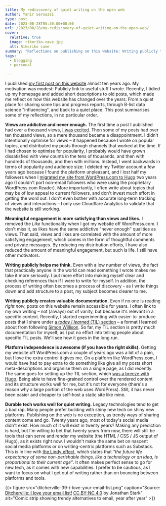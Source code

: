 ```yaml
---
title: My rediscovery of quiet writing on the open web
author: Yanir Seroussi
type: post
date: 2023-08-28T05:30:00+00:00
url: /2023/08/28/my-rediscovery-of-quiet-writing-on-the-open-web/
cover:
  relative: true
  image: rikoriko-cave.jpg
  alt: Rikoriko cave
summary: "Reflections on publishing on this website: Writing publicly to share thoughts and documentation beats chasing views and likes."
tags:
  - blogging
  - personal

---
```


I published [my first post on this website](https://yanirseroussi.com/2014/01/19/kaggle-beginner-tips/) almost ten years ago. My motivation was modest: Publicly link to useful stuff I wrote. Recently, I tidied up my homepage and added short descriptions to old posts, which made me reflect on how this website has changed over the years: From a quiet place for sharing some tips and progress reports, through B-list data science "influencing", and back to a quiet place. This post summarises some of my reflections, in no particular order.

**Views are addictive and never enough.** The first time a post I published had over a thousand views, [I was excited](https://yanirseroussi.com/2015/03/22/the-long-road-to-a-lifestyle-business/). Then some of my posts had over ten thousand views, so a mere thousand became a disappointment. I didn't intentionally optimise for views &ndash; it happened because I wrote on popular topics, and distributed my posts through channels that worked at the time. If I had chosen to optimise for popularity, I probably would have grown dissatisfied with view counts in the tens of thousands, and then with hundreds of thousands, and then with millions. Instead, I went backwards in terms of popularity and audience size: I deleted my Twitter account a few years ago because I found the platform unpleasant, and I lost half my followers when I [migrated my site from WordPress.com to Hugo](https://yanirseroussi.com/2021/11/10/migrating-from-wordpress-com-to-hugo-on-github-cloudflare/) two years ago (I couldn't port non-email followers who were using the proprietary WordPress.com Reader). More importantly, I often write about topics that may be of low appeal to current followers, and don't invest much effort in getting the word out. I don't even bother with accurate long-term tracking of views and interactions &ndash; I only use Cloudflare Analytics to validate that the website is still working.

**Meaningful engagement is more satisfying than views and likes.** I removed the _Like_ functionality when I got my website off WordPress.com. I don't miss it, as likes have the same addictive "never enough" qualities as views. That said, views and likes are correlated with the amount of more satisfying engagement, which comes in the form of thoughtful comments and private messages. By reducing my distribution efforts, I have also reduced the amount of meaningful engagement, but such is life. I still have other motivators.

**Writing publicly helps me think.** Even with a low number of views, the fact that practically anyone in the world can read something I wrote makes me take it more seriously. I put more effort into making myself clear and checking references than if I were to write for myself. In addition, the process of writing often becomes a process of discovery &ndash; as I write things down and add structure to a post, my subject becomes clearer to me.

**Writing publicly creates valuable documentation.** Even if no one is reading _right now_, posts on this website remain accessible for years. I often link to my own writing &ndash; not (always) out of vanity, but because it's relevant in a specific context. Recently, I started experimenting with easier-to-produce posts that I share under [a _today I learned_ (TIL) section](https://yanirseroussi.com/til/) &ndash; a format I learned about from following [Simon Willison](https://til.simonwillison.net/). So far, my TIL section is pretty much documentation for myself, as I put no effort into telling people about specific TIL posts. We'll see how it goes in the long run. 

**Platform independence is awesome (if you have the right skills).** Getting my website off WordPress.com a couple of years ago was a bit of a pain, but I love the extra control it gives me. On a platform like WordPress.com, I would have had to pay extra to do something like give all my posts short meta-descriptions and organise them on a single page, as I did recently. The same goes for setting up the TIL section, which [was a breeze with Hugo](https://yanirseroussi.com/til/2023/07/17/making-a-til-section-with-hugo-and-papermod/). Being able to have fine-grained control over the rendered content and its structure works well for me, but it's not for everyone (there's a reason why a large portion of the web uses WordPress). Still, it has never been easier and cheaper to self-host a static site like mine.

**Durable tech works well for quiet writing.** Legacy technologies tend to get a bad rap. Many people prefer building with shiny new tech on shiny new platforms. Publishing on the web is no exception, as trendy ways of sharing content come and go. Twenty years ago, most of today's social media didn't exist. How much of it will exist in twenty years? Making any prediction is hard, but I'm willing to bet that twenty years from now, there will still be tools that can serve and render my website (the HTML / CSS / JS output of Hugo), as it exists right now. I wouldn't make the same bet on nascent social media platforms or on writing-centric platforms such as Substack. This is in line with [the Lindy effect](https://en.wikipedia.org/wiki/Lindy_effect), which states that _"the future life expectancy of some non-perishable things, like a technology or an idea, is proportional to their current age"_. It often makes perfect sense to go for new tech, as it comes with new capabilities. I prefer to be cautious, as I want to focus on what I get out of writing rather than on bouncing between platforms and tools.

{{< figure src="ditcherville-39-i-love-your-email-list.png" caption="Source: [Ditcherville: I love your email list!](https://jonathanstark.com/ditcherville/39) [CC BY-NC 4.0](https://creativecommons.org/licenses/by-nc/4.0/) by Jonathan Stark" alt="Comic strip showing trendy alternatives to email, year after year" >}}
